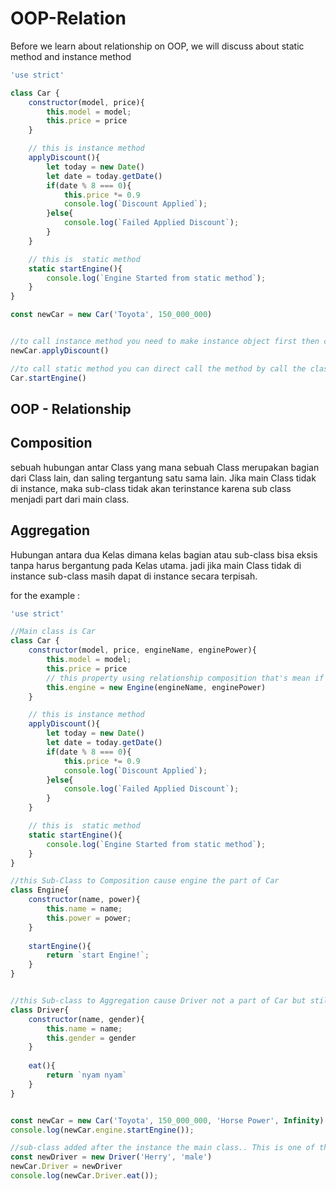 # OOP-Relation

Before we learn about relationship on OOP, we will discuss about static method and instance method

```js
'use strict'

class Car {
    constructor(model, price){
        this.model = model;
        this.price = price
    }

    // this is instance method
    applyDiscount(){
        let today = new Date()
        let date = today.getDate()
        if(date % 8 === 0){
            this.price *= 0.9
            console.log(`Discount Applied`);
        }else{
            console.log(`Failed Applied Discount`);
        }
    }

    // this is  static method
    static startEngine(){
        console.log(`Engine Started from static method`);
    }
}

const newCar = new Car('Toyota', 150_000_000)


//to call instance method you need to make instance object first then call the method from the object
newCar.applyDiscount()

//to call static method you can direct call the method by call the class first then put the method
Car.startEngine()
```

## OOP - Relationship

## Composition

sebuah hubungan antar Class yang mana sebuah Class merupakan bagian dari Class lain, dan saling tergantung satu sama lain. Jika main Class tidak di instance, maka sub-class tidak akan terinstance karena sub class menjadi part dari main class.

## Aggregation

Hubungan antara dua Kelas dimana kelas bagian atau sub-class bisa eksis tanpa harus bergantung pada Kelas utama. jadi jika main Class tidak di instance sub-class masih dapat di instance secara terpisah.

for the example :
```js
'use strict'

//Main class is Car
class Car {
    constructor(model, price, engineName, enginePower){
        this.model = model;
        this.price = price
        // this property using relationship composition that's mean if Car destroy, the engine class here destroy too
        this.engine = new Engine(engineName, enginePower)
    }

    // this is instance method
    applyDiscount(){
        let today = new Date()
        let date = today.getDate()
        if(date % 8 === 0){
            this.price *= 0.9
            console.log(`Discount Applied`);
        }else{
            console.log(`Failed Applied Discount`);
        }
    }

    // this is  static method
    static startEngine(){
        console.log(`Engine Started from static method`);
    }
}

//this Sub-Class to Composition cause engine the part of Car
class Engine{
    constructor(name, power){
        this.name = name;
        this.power = power;
    }
    
    startEngine(){
        return `start Engine!`;
    }
}


//this Sub-class to Aggregation cause Driver not a part of Car but still have relationship with the Car
class Driver{
    constructor(name, gender){
        this.name = name;
        this.gender = gender
    }
    
    eat(){
        return `nyam nyam`
    }
}


const newCar = new Car('Toyota', 150_000_000, 'Horse Power', Infinity) // Horse Power and Infinity argument to fill constructor Car to fill constructor sub-class Engine
console.log(newCar.engine.startEngine());

//sub-class added after the instance the main class.. This is one of the features Aggregation
const newDriver = new Driver('Herry', 'male')
newCar.Driver = newDriver
console.log(newCar.Driver.eat());
```


